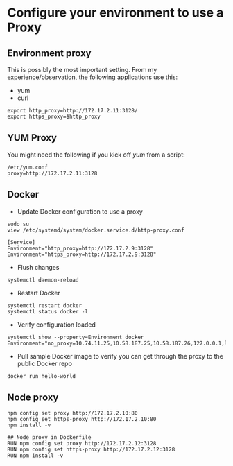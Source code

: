 # Configure your environment to use a Proxy

## Environment proxy

This is possibly the most important setting. From my experience/observation, the following applications use this:
- yum
- curl

~~~~
export http_proxy=http://172.17.2.11:3128/
export https_proxy=$http_proxy  
~~~~

## YUM Proxy

You might need the following if you kick off *yum* from a script:
~~~~
/etc/yum.conf
proxy=http://172.17.2.11:3128
~~~~


## Docker

- Update Docker configuration to use a proxy

~~~~
sudo su
view /etc/systemd/system/docker.service.d/http-proxy.conf

[Service]
Environment="http_proxy=http://172.17.2.9:3128"
Environment="https_proxy=http://172.17.2.9:3128"
~~~~

- Flush changes

~~~~ 
systemctl daemon-reload
~~~~

- Restart Docker

~~~~
systemctl restart docker
systemctl status docker -l
~~~~

- Verify configuration loaded

~~~~
systemctl show --property=Environment docker
Environment="no_proxy=10.74.11.25,10.58.187.25,10.58.187.26,127.0.0.1,localhost,vradev00197.africa.net"
~~~~

- Pull sample Docker image to verify you can get through the proxy to the public Docker repo

~~~~
docker run hello-world
~~~~

## Node proxy

~~~~
npm config set proxy http://172.17.2.10:80
npm config set https-proxy http://172.17.2.10:80
npm install -v
~~~~

~~~~
## Node proxy in Dockerfile
RUN npm config set proxy http://172.17.2.12:3128
RUN npm config set https-proxy http://172.17.2.12:3128
RUN npm install -v
~~~~
